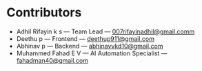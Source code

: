 # Contributors

- Adhil Rifayin k s — Team Lead  — 007rifayinadhil@gmail.comm
- Deethu p — Frontend — deethup911@gmail.com
- Abhinav p — Backend — abhinavvkd10@gmail.com
- Muhammed Fahad E V — AI Automation Specialist — fahadman40@gmail.com
